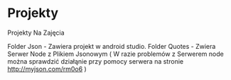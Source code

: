 # Projekty
 Projekty Na Zajęcia
 
Folder Json - Zawiera projekt w android studio.
Folder Quotes - Zwiera Serwer Node z Plikiem Jsonowym
( W razie problemów z Serwerem node można sprawdzić działąnie przy pomocy serwera na stronie http://myjson.com/rm0o6 )

